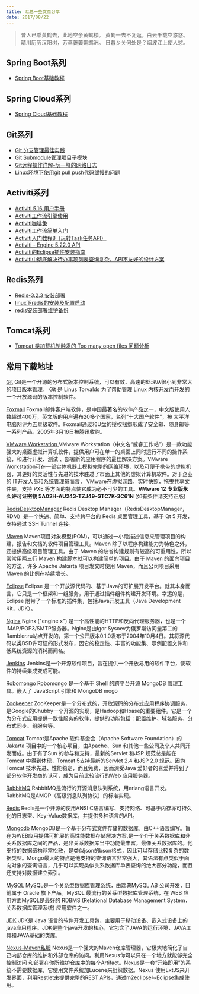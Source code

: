 ```yaml
---
title: 汇总一些文章分享
date: 2017/08/22
---
```


> 昔人已乘黄鹤去，此地空余黄鹤楼。
> 黄鹤一去不复返，白云千载空悠悠。
> 晴川历历汉阳树，芳草萋萋鹦鹉洲。
> 日暮乡关何处是？烟波江上使人愁。

<!--more-->
## Spring Boot系列

- [Spring Boot基础教程](http://blog.didispace.com/Spring-Boot%E5%9F%BA%E7%A1%80%E6%95%99%E7%A8%8B/)

## Spring Cloud系列

- [Spring Cloud基础教程](http://blog.didispace.com/Spring-Cloud%E5%9F%BA%E7%A1%80%E6%95%99%E7%A8%8B/)

## Git系列

- [Git 分支管理最佳实践](https://www.ibm.com/developerworks/cn/java/j-lo-git-mange/index.html)
- [Git Submodule管理项目子模块](http://www.cnblogs.com/nicksheng/p/6201711.html)
- [Git远程操作详解-阮一峰的网络日志](http://www.ruanyifeng.com/blog/2014/06/git_remote.html)
- [Linux环境下使用git pull push代码缓慢的问题](http://blog.sina.com.cn/s/blog_63eb3eec0101ez6e.html)

## Activiti系列

- [Activiti 5.16 用户手册](http://www.mossle.com/docs/activiti/index.html#database.tables.explained)
- [Activiti工作流引擎使用](http://www.open-open.com/lib/view/open1350460225367.html)
- [Activiti咖啡兔](http://www.kafeitu.me/activiti.html)
- [Activiti工作流简单入门](https://my.oschina.net/Barudisshu/blog/309721)
- [Activiti入门教程8（玩转Task任务API）](http://www.myexception.cn/other/2016520.html)
- [Activiti - Engine 5.22.0 API](http://www.activiti.org/javadocs/)
- [Activiti的Eclipse插件安装指南](https://yq.aliyun.com/articles/45343)
- [Activiti中彻底解决待办事项列表查询复杂、API不友好的设计方案 ](https://my.oschina.net/liyuj/blog/396972)

## Redis系列

- [Redis-3.2.3 安装部署](http://www.cnblogs.com/sunmmi/p/5824326.html)
- [linux下redis的安装及配置启动](http://blog.csdn.net/huwei2003/article/details/40426513)
- [redis安装部署维护备份](http://blog.csdn.net/huwei2003/article/details/40536905)

## Tomcat系列

- [Tomcat 类加载机制触发的 Too many open files 问题分析](http://www.open-open.com/lib/view/open1479449857664.html)


## 常用下载地址

[Git](https://git-scm.com/)
Git是一个开源的分布式版本控制系统，可以有效、高速的处理从很小到非常大的项目版本管理。 Git 是 Linus Torvalds 为了帮助管理 Linux 内核开发而开发的一个开放源码的版本控制软件。

[Foxmail](http://www.foxmail.com/)
Foxmail邮件客户端软件，是中国最著名的软件产品之一，中文版使用人数超过400万，英文版的用户遍布20多个国家，名列“十大国产软件”，被 太平洋电脑网评为五星级软件。Foxmail通过和U盘的授权捆绑形成了安全邮、随身邮等一系列产品。2005年3月16日被腾讯收购。

[VMware Workstation ](http://rj.baidu.com/soft/detail/13808.html?ald)
VMware Workstation（中文名“威睿工作站”）是一款功能强大的桌面虚拟计算机软件，提供用户可在单一的桌面上同时运行不同的操作系统，和进行开发、测试 、部署新的应用程序的最佳解决方案。VMware Workstation可在一部实体机器上模拟完整的网络环境，以及可便于携带的虚拟机器，其更好的灵活性与先进的技术胜过了市面上其他的虚拟计算机软件。对于企业的 IT开发人员和系统管理员而言， VMware在虚拟网路，实时快照，拖曳共享文件夹，支持 PXE 等方面的特点使它成为必不可少的工具。**VMware 12 专业版永久许可证密钥 5A02H-AU243-TZJ49-GTC7K-3C61N** (如有条件请支持正版)

[RedisDesktopManager](https://github.com/uglide/RedisDesktopManager)
Redis Desktop Manager（RedisDesktopManager，RDM）是一个快速、简单、支持跨平台的 Redis 桌面管理工具，基于 Qt 5 开发，支持通过 SSH Tunnel 连接。

[Maven](http://maven.apache.org/download.cgi)
Maven项目对象模型(POM)，可以通过一小段描述信息来管理项目的构建，报告和文档的软件项目管理工具。Maven 除了以程序构建能力为特色之外，还提供高级项目管理工具。由于 Maven 的缺省构建规则有较高的可重用性，所以常常用两三行 Maven 构建脚本就可以构建简单的项目。由于 Maven 的面向项目的方法，许多 Apache Jakarta 项目发文时使用 Maven，而且公司项目采用 Maven 的比例在持续增长。

[Eclipse](https://www.eclipse.org/downloads/)
Eclipse 是一个开放源代码的、基于Java的可扩展开发平台。就其本身而言，它只是一个框架和一组服务，用于通过插件组件构建开发环境。幸运的是，Eclipse 附带了一个标准的插件集，包括Java开发工具（Java Development Kit，JDK）。

[Nginx](http://nginx.org/)
Nginx ("engine x") 是一个高性能的HTTP和反向代理服务器，也是一个IMAP/POP3/SMTP服务器。Nginx是由Igor Sysoev为俄罗斯访问量第二的Rambler.ru站点开发的，第一个公开版本0.1.0发布于2004年10月4日。其将源代码以类BSD许可证的形式发布，因它的稳定性、丰富的功能集、示例配置文件和低系统资源的消耗而闻名。

[Jenkins](https://jenkins.io/index.html)
Jenkins是一个开源软件项目，旨在提供一个开放易用的软件平台，使软件的持续集成变成可能。

[Robomongo](https://github.com/paralect/robomongo)
Robomongo 是一个基于 Shell 的跨平台开源 MongoDB 管理工具。嵌入了 JavaScript 引擎和 MongoDB mogo

[Zookeeper](http://zookeeper.apache.org/)
ZooKeeper是一个分布式的，开放源码的分布式应用程序协调服务，是Google的Chubby一个开源的实现，是Hadoop和Hbase的重要组件。它是一个为分布式应用提供一致性服务的软件，提供的功能包括：配置维护、域名服务、分布式同步、组服务等。

[Tomcat](http://tomcat.apache.org/)
Tomcat是Apache 软件基金会（Apache Software Foundation）的Jakarta 项目中的一个核心项目，由Apache、Sun 和其他一些公司及个人共同开发而成。由于有了Sun 的参与和支持，最新的Servlet 和JSP 规范总是能在Tomcat 中得到体现，Tomcat 5支持最新的Servlet 2.4 和JSP 2.0 规范。因为Tomcat 技术先进、性能稳定，而且免费，因而深受Java 爱好者的喜爱并得到了部分软件开发商的认可，成为目前比较流行的Web 应用服务器。

[RabbitMQ](http://www.rabbitmq.com/)
RabbitMQ是流行的开源消息队列系统，用erlang语言开发。RabbitMQ是AMQP（高级消息队列协议）的标准实现。

[Redis](http://redis.io/)
Redis是一个开源的使用ANSI C语言编写、支持网络、可基于内存亦可持久化的日志型、Key-Value数据库，并提供多种语言的API。

[Mongodb](https://www.mongodb.com/)
MongoDB是一个基于分布式文件存储的数据库。由C++语言编写。旨在为WEB应用提供可扩展的高性能数据存储解决方案,是一个介于关系数据库和非关系数据库之间的产品，是非关系数据库当中功能最丰富，最像关系数据库的。他支持的数据结构非常松散，是类似json的bson格式，因此可以存储比较复杂的数据类型。Mongo最大的特点是他支持的查询语言非常强大，其语法有点类似于面向对象的查询语言，几乎可以实现类似关系数据库单表查询的绝大部分功能，而且还支持对数据建立索引。

[MySQL](http://dev.mysql.com/downloads/mysql/)
MySQL是一个关系型数据库管理系统，由瑞典MySQL AB 公司开发，目前属于 Oracle 旗下产品。MySQL 最流行的关系型数据库管理系统，在 WEB 应用方面MySQL是最好的 RDBMS (Relational Database Management System，关系数据库管理系统) 应用软件之一。

[JDK](http://www.oracle.com/technetwork/java/javase/archive-139210.html)
JDK是 Java 语言的软件开发工具包，主要用于移动设备、嵌入式设备上的java应用程序。JDK是整个java开发的核心，它包含了JAVA的运行环境，JAVA工具和JAVA基础的类库。

[Nexus-Maven私服](https://www.sonatype.com/download-oss-sonatype)
Nexus是一个强大的Maven仓库管理器，它极大地简化了自己内部仓库的维护和外部仓库的访问。利用Nexus你可以只在一个地方就能够完全控制访问 和部署在你所维护仓库中的每个Artifact。Nexus是一套“开箱即用”的系统不需要数据库，它使用文件系统加Lucene来组织数据。Nexus 使用ExtJS来开发界面，利用Restlet来提供完整的REST APIs，通过m2eclipse与Eclipse集成使用。
